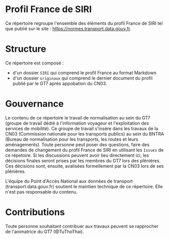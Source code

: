 # Profil France de SIRI

Ce répertoire regroupe l'ensemble des éléments du profil France de SIRI tel que publié sur le site : https://normes.transport.data.gouv.fr.

# Structure

Ce répertoire est composé :
- d'un dossier `SIRI` qui comprend le profil France au format Markdown
- d'un dossier `originaux` qui comprend le dernier document du profil publié par le GT7 après appobation du CN03.

# Gouvernance

Le contenu de ce répertoire le travail de normalisation au sein du GT7 (groupe de travail dédié à l'information voyageur et l'exploitation des services de mobilité). Ce groupe de travail s'insère dans les travaux de la CN03 (Commission nationale pour les transports publics) au sein du BNTRA (Bureau de normalisation pour les transports, les routes et leurs aménagements).
Toute personne peut poser des questions, faire des demandes de changement du profil France de SIRI en utilisant les `Issues` de ce répetoire. Si les discussions peuvent avoir lieu directement ici, les décisions finales seront prises par les membres du GT7 lors des plénières. Ces décisions sont, ensuite, avalisées formellement par la CN03 lors de ses plénières.

L'équipe du Point d'Accès National aux données de transport (transport.data.gouv.fr) soutient le maintien technique de ce répertoire. Elle n'est pas responsable du contenu.

# Contributions

Toute personne souhaitant contribuer aux travaux peuvent se rapprocher de l'animatrice du GT7 (@TuThoThai).
